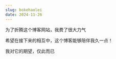 ```yaml
---
slug: bokehaolei
date: 2024-11-26
---
```

为了折腾这个博客网站，我费了很大力气

希望在接下来的相互中，这个博客能够陪伴我久一点！

我对它的期望，仅此而已
